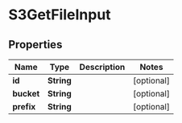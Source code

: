 

# S3GetFileInput


## Properties

| Name | Type | Description | Notes |
|------------ | ------------- | ------------- | -------------|
|**id** | **String** |  |  [optional] |
|**bucket** | **String** |  |  [optional] |
|**prefix** | **String** |  |  [optional] |



